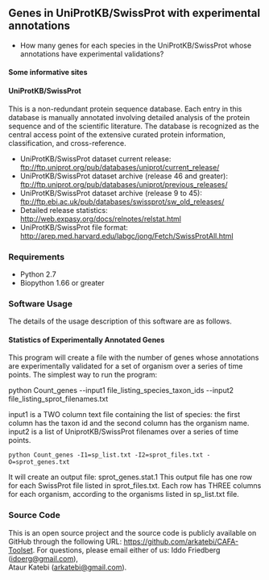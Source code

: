 ## Genes in UniProtKB/SwissProt with experimental annotations  
* How many genes for each species in the UniProtKB/SwissProt whose 
  annotations have experimental validations? 

#### Some informative sites 

#### UniProtKB/SwissProt
This is a non-redundant protein sequence database. Each entry in this database
is manually annotated involving detailed analysis of the protein sequence and
of the scientific literature. The database is recognized as the central access
point of the extensive curated protein information, classification, and
cross-reference.

* UniProtKB/SwissProt dataset current release:
  ftp://ftp.uniprot.org/pub/databases/uniprot/current_release/
* UniProtKB/SwissProt dataset archive (release 46 and greater):
  ftp://ftp.uniprot.org/pub/databases/uniprot/previous_releases/
* UniProtKB/SwissProt dataset archive (release 9 to 45):
  ftp://ftp.ebi.ac.uk/pub/databases/swissprot/sw_old_releases/
* Detailed release statistics:
  http://web.expasy.org/docs/relnotes/relstat.html
* UniProtKB/SwissProt file format:
  http://arep.med.harvard.edu/labgc/jong/Fetch/SwissProtAll.html

### Requirements
* Python 2.7 
* Biopython 1.66 or greater 

### Software Usage 

The details of the usage description of this software are as follows.

#### Statistics of Experimentally Annotated Genes 

This program will create a file with the number of genes whose annotations 
are experimentally validated for a set of organism over a series of time 
points. The simplest way to run the program: 

python Count_genes --input1 file_listing_species_taxon_ids --input2 file_listing_sprot_filenames.txt 

input1 is a TWO column text file containing the list of species: the first 
column has the taxon id and the second column has the organism name. input2 
is a list of UniprotKB/SwissProt filenames over a series of time points.

```
python Count_genes -I1=sp_list.txt -I2=sprot_files.txt -O=sprot_genes.txt
```

It will create an output file: sprot_genes.stat.1 
This output file has one row for each SwissProt file listed in 
sprot_files.txt. Each row has THREE columns for each organism, 
according to the organisms listed in sp_list.txt file. 


### Source Code
This is an open source project and the source code is publicly available on 
GitHub through the following URL: https://github.com/arkatebi/CAFA-Toolset.
For questions, please email either of us: Iddo Friedberg (idoerg@gmail.com),  
Ataur Katebi (arkatebi@gmail.com).

